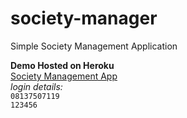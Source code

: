 # society-manager
Simple Society Management Application

**Demo Hosted on Heroku**  
[Society Management App](http://cmo-manager.herokuapp.com)  
*login details:*  
`08137507119`  
`123456`
